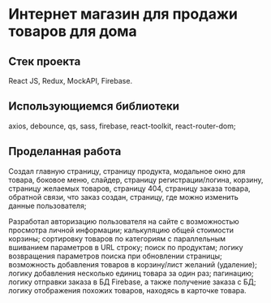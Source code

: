 # Интернет магазин для продажи товаров для дома

## Стек проекта
React JS, Redux, MockAPI, Firebase.

## Использующиемся библиотеки
axios, debounce, qs, sass, firebase, react-toolkit, react-router-dom;  

## Проделанная работа
Создал главную страницу, страницу продукта, модальное окно для товара, боковое меню, слайдер, страницу регистрации/логина, корзину, страницу желаемых товаров, страницу 404, страницу заказа товара, обратной связи, что заказ создан, страницу, где можно изменить данные пользователя;

Разработал авторизацию пользователя на сайте с возможностью просмотра личной информации; калькуляцию общей стоимости корзины; сортировку товаров по категориям c параллельным вшиванием параметров в URL строку; поиск по продуктам; логику возвращения параметров поиска при обновлении страницы; возможность добавления товаров в корзину/лист желаний (удаление); логику добавления несколько единиц товара за один раз; пагинацию; логику отправки заказа в БД Firebase, а также получение заказа с БД; логику отображения похожих товаров, находясь в карточке товара.

